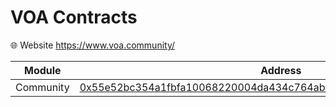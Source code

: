 # VOA Contracts

🌐 Website <https://www.voa.community/>

| Module    | Address                                                                       |
| --------- | ----------------------------------------------------------------------------- |
| Community | [0x55e52bc354a1fbfa10068220004da434c764ab6d4c1fed8716778f62aa25ee5b](https://explorer.aptoslabs.com/account/0x55e52bc354a1fbfa10068220004da434c764ab6d4c1fed8716778f62aa25ee5b/modules/code/Community?network=testnet) |
